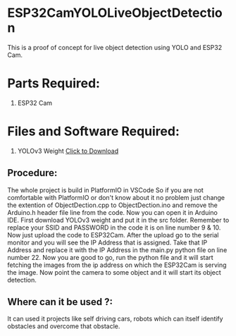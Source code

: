 # ESP32CamYOLOLiveObjectDetection
This is a proof of concept for live object detection using YOLO and ESP32 Cam.

Parts Required:
===============
1. ESP32 Cam

Files and Software Required:
============================
1. YOLOv3 Weight [Click to Download](https://pjreddie.com/media/files/yolov3.weights)

Procedure:
----------
The whole project is build in PlatformIO in VSCode So if you are not comfortable with PlatformIO or don't know about it no problem just change the extention of ObjectDection.cpp to ObjectDection.ino and remove the Arduino.h header file line from the code. Now you can open it in Arduino IDE.
First download YOLOv3 weight and put it in the src folder. Remember to replace your SSID and PASSWORD in the code it is on line number 9 & 10. Now just upload the code to ESP32Cam.
After the upload go to the serial monitor and you will see the IP Address that is assigned.
Take that IP Address and replace it with the IP Address in the main.py python file on line number 22. Now you are good to go, run the python file and it will start fetching the images from the ip address on which the ESP32Cam is serving the image. Now point the camera to some object and it will start its object detection.

Where can it be used ?:
----------------------
It can used it projects like self driving cars, robots which can itself identify obstacles and overcome that obstacle.
